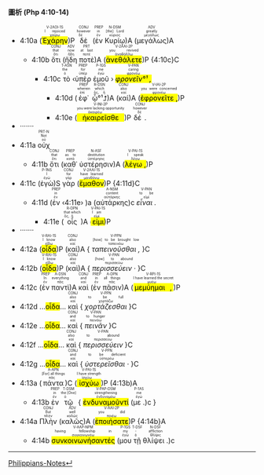 #### 圖析 (Php 4:10-14)

- 4:10a (<RUBY><ruby><ruby><mark class='verb'>Ἐχάρην</mark><rt>χαίρω</rt></ruby><rt>I rejoiced</rt></ruby><rt>V-2AOI-1S</rt></RUBY>)P <RUBY><ruby><ruby>δὲ<rt>δέ</rt></ruby><rt>however</rt></ruby><rt>CONJ</rt></RUBY> (<RUBY><ruby><ruby>ἐν<rt>ἐν</rt></ruby><rt>in</rt></ruby><rt>PREP</rt></RUBY> <RUBY><ruby><ruby>Κυρίῳ<rt>κύριος</rt></ruby><rt>[the] Lord</rt></ruby><rt>N-DSM</rt></RUBY>)A (<RUBY><ruby><ruby>μεγάλως<rt>μεγάλως</rt></ruby><rt>greatly</rt></ruby><rt>ADV</rt></RUBY>)A
	- 4:10b <RUBY><ruby><ruby>ὅτι<rt>ὅτι</rt></ruby><rt>that</rt></ruby><rt>CONJ</rt></RUBY> (<RUBY><ruby><ruby>ἤδη<rt>ἤδη</rt></ruby><rt>now</rt></ruby><rt>ADV</rt></RUBY> <RUBY><ruby><ruby>ποτὲ<rt>ποτέ</rt></ruby><rt>at last</rt></ruby><rt>PRT</rt></RUBY>)A (<RUBY><ruby><ruby><mark class='verb'>ἀνεθάλετε</mark><rt>ἀναθάλλω</rt></ruby><rt>you revived</rt></ruby><rt>V-2AAI-2P</rt></RUBY>)P {4:10c}C
		- 4:10c <RUBY><ruby><ruby>τὸ<rt>ὁ</rt></ruby><rt>the</rt></ruby><rt>T-ASN</rt></RUBY> ‹<RUBY><ruby><ruby>ὑπὲρ<rt>ὑπέρ</rt></ruby><rt>for</rt></ruby><rt>PREP</rt></RUBY> <RUBY><ruby><ruby>ἐμοῦ<rt>ἐγώ</rt></ruby><rt>me</rt></ruby><rt>P-1GS</rt></RUBY> › <RUBY><ruby><ruby><mark><em>φρονεῖν°¹ ,</em></mark><rt>φρονέω</rt></ruby><rt>caring</rt></ruby><rt>V-PAN</rt></RUBY>
			- 4:10d (<RUBY><ruby><ruby>ἐφ᾽<rt>ἐπί</rt></ruby><rt>wherein</rt></ruby><rt>PREP</rt></RUBY> <RUBY><ruby><ruby>ᾧ°¹⮥<rt>ὅς, ἥ</rt></ruby><rt>which</rt></ruby><rt>R-DSN</rt></RUBY>)A (<RUBY><ruby><ruby>καὶ<rt>καί</rt></ruby><rt>also</rt></ruby><rt>CONJ</rt></RUBY>)A (<RUBY><ruby><ruby><mark class='verb'>ἐφρονεῖτε ,</mark><rt>φρονέω</rt></ruby><rt>you were concerned</rt></ruby><rt>V-IAI-2P</rt></RUBY>)P 
			- 4:10e (<RUBY><ruby><ruby><mark class='verb'>ἠκαιρεῖσθε</mark><rt>ἀκαιρέω</rt></ruby><rt>you were lacking opportunity</rt></ruby><rt>V-INI-2P</rt></RUBY>)P <RUBY><ruby><ruby>δέ .<rt>δέ</rt></ruby><rt>however</rt></ruby><rt>CONJ</rt></RUBY> 
- ·······
- 4:11a <RUBY><ruby><ruby>οὐχ<rt>οὐ</rt></ruby><rt>Not</rt></ruby><rt>PRT-N</rt></RUBY> 
	- 4:11b <RUBY><ruby><ruby>ὅτι<rt>ὅτι</rt></ruby><rt>that</rt></ruby><rt>CONJ</rt></RUBY> (<RUBY><ruby><ruby>καθ᾽<rt>κατά</rt></ruby><rt>as to</rt></ruby><rt>PREP</rt></RUBY> <RUBY><ruby><ruby>ὑστέρησιν<rt>ὑστέρησις</rt></ruby><rt>destitution</rt></ruby><rt>N-ASF</rt></RUBY>)A (<RUBY><ruby><ruby><mark class='verb'>λέγω ,</mark><rt>λέγω</rt></ruby><rt>I speak</rt></ruby><rt>V-PAI-1S</rt></RUBY>)P 
- 4:11c (<RUBY><ruby><ruby>ἐγὼ<rt>ἐγώ</rt></ruby><rt>I</rt></ruby><rt>P-1NS</rt></RUBY>)S <RUBY><ruby><ruby>γὰρ<rt>γάρ</rt></ruby><rt>for</rt></ruby><rt>CONJ</rt></RUBY> (<RUBY><ruby><ruby><mark class='verb'>ἔμαθον</mark><rt>μανθάνω</rt></ruby><rt>have learned</rt></ruby><rt>V-2AAI-1S</rt></RUBY>)P {4:11d}C
	- 4:11d (<RUBY><ruby><ruby>ἐν<rt>ἐν</rt></ruby><rt>in</rt></ruby><rt>PREP</rt></RUBY> ‹4:11e› )a (<RUBY><ruby><ruby>αὐτάρκης<rt>αὐτάρκης</rt></ruby><rt>content</rt></ruby><rt>A-NSM</rt></RUBY>)c <RUBY><ruby><ruby><em>εἶναι .</em><rt>εἰμί</rt></ruby><rt>to be</rt></ruby><rt>V-PAN</rt></RUBY>
		- 4:11e (<RUBY><ruby><ruby>οἷς<rt>ὅς, ἥ</rt></ruby><rt>that which</rt></ruby><rt>R-DPN</rt></RUBY>)A (<RUBY><ruby><ruby><mark class='verb'>εἰμι</mark><rt>εἰμί</rt></ruby><rt>I am</rt></ruby><rt>V-PAI-1S</rt></RUBY>)P
- ·······
- 4:12a (<RUBY><ruby><ruby><mark class='verb'>οἶδα</mark><rt>εἴδω</rt></ruby><rt>I know</rt></ruby><rt>V-RAI-1S</rt></RUBY>)P (<RUBY><ruby><ruby>καὶ<rt>καί</rt></ruby><rt>also</rt></ruby><rt>CONJ</rt></RUBY>)A { <RUBY><ruby><ruby><em>ταπεινοῦσθαι ,</em><rt>ταπεινόω</rt></ruby><rt>[how] to be brought low</rt></ruby><rt>V-PPN</rt></RUBY> }C 
- 4:12b (<RUBY><ruby><ruby><mark class='verb'>οἶδα</mark><rt>εἴδω</rt></ruby><rt>I know</rt></ruby><rt>V-RAI-1S</rt></RUBY>)P (<RUBY><ruby><ruby>καὶ<rt>καί</rt></ruby><rt>also</rt></ruby><rt>CONJ</rt></RUBY>)A { <RUBY><ruby><ruby><em>περισσεύειν ·</em><rt>περισσεύω</rt></ruby><rt>[how] to abound</rt></ruby><rt>V-PAN</rt></RUBY> }C
- 4:12c (<RUBY><ruby><ruby>ἐν<rt>ἐν</rt></ruby><rt>In</rt></ruby><rt>PREP</rt></RUBY> <RUBY><ruby><ruby>παντὶ<rt>πᾶς</rt></ruby><rt>everything</rt></ruby><rt>A-DSN</rt></RUBY>)A <RUBY><ruby><ruby>καὶ<rt>καί</rt></ruby><rt>and</rt></ruby><rt>CONJ</rt></RUBY> (<RUBY><ruby><ruby>ἐν<rt>ἐν</rt></ruby><rt>in</rt></ruby><rt>PREP</rt></RUBY> <RUBY><ruby><ruby>πᾶσιν<rt>πᾶς</rt></ruby><rt>all things</rt></ruby><rt>A-DPN</rt></RUBY>)A (<RUBY><ruby><ruby><mark class='verb'>μεμύημαι ,</mark><rt>μυέω</rt></ruby><rt>I have learned the secret</rt></ruby><rt>V-RPI-1S</rt></RUBY>)P 
- 4:12d ...<mark class='verb'>οἶδα</mark>... <RUBY><ruby><ruby>καὶ<rt>καί</rt></ruby><rt>also</rt></ruby><rt>CONJ</rt></RUBY> { <RUBY><ruby><ruby><em>χορτάζεσθαι</em><rt>χορτάζω</rt></ruby><rt>to be full</rt></ruby><rt>V-PPN</rt></RUBY> }C
- 4:12e ...<mark class='verb'>οἶδα</mark>... <RUBY><ruby><ruby>καὶ<rt>καί</rt></ruby><rt>and</rt></ruby><rt>CONJ</rt></RUBY> { <RUBY><ruby><ruby><em>πεινᾶν</em><rt>πεινάω</rt></ruby><rt>to hunger</rt></ruby><rt>V-PAN</rt></RUBY> }C
- 4:12f ...<mark class='verb'>οἶδα</mark>... <RUBY><ruby><ruby>καὶ<rt>καί</rt></ruby><rt>also</rt></ruby><rt>CONJ</rt></RUBY> { <RUBY><ruby><ruby><em>περισσεύειν</em><rt>περισσεύω</rt></ruby><rt>to abound</rt></ruby><rt>V-PAN</rt></RUBY> }C
- 4:12g ...<mark class='verb'>οἶδα</mark>... <RUBY><ruby><ruby>καὶ<rt>καί</rt></ruby><rt>and</rt></ruby><rt>CONJ</rt></RUBY> { <RUBY><ruby><ruby><em>ὑστερεῖσθαι ·</em><rt>ὑστερέω</rt></ruby><rt>to be deficient</rt></ruby><rt>V-PPN</rt></RUBY> }C
- 4:13a (<RUBY><ruby><ruby>πάντα<rt>πᾶς</rt></ruby><rt>[For] all things</rt></ruby><rt>A-APN</rt></RUBY>)C (<RUBY><ruby><ruby><mark class='verb'>ἰσχύω</mark><rt>ἰσχύω</rt></ruby><rt>I have strength</rt></ruby><rt>V-PAI-1S</rt></RUBY>)P (4:13b)A
	- 4:13b <RUBY><ruby><ruby>ἐν<rt>ἐν</rt></ruby><rt>in</rt></ruby><rt>PREP</rt></RUBY> <RUBY><ruby><ruby>τῷ<rt>ὁ</rt></ruby><rt>the [One]</rt></ruby><rt>T-DSM</rt></RUBY> { <RUBY><ruby><ruby><mark class='ptc'>ἐνδυναμοῦντί</mark><rt>ἐνδυναμόω</rt></ruby><rt>strengthening</rt></ruby><rt>V-PAP-DSM</rt></RUBY> (<RUBY><ruby><ruby>με .<rt>ἐγώ</rt></ruby><rt>me</rt></ruby><rt>P-1AS</rt></RUBY>)c }
- 4:14a <RUBY><ruby><ruby>Πλὴν<rt>πλήν</rt></ruby><rt>But</rt></ruby><rt>CONJ</rt></RUBY> (<RUBY><ruby><ruby>καλῶς<rt>καλῶς</rt></ruby><rt>well</rt></ruby><rt>ADV</rt></RUBY>)A (<RUBY><ruby><ruby><mark class='verb'>ἐποιήσατε</mark><rt>ποιέω</rt></ruby><rt>you did</rt></ruby><rt>V-AAI-2P</rt></RUBY>)P {4:14b}A
	- 4:14b <RUBY><ruby><ruby><mark class='ptc'>συνκοινωνήσαντές</mark><rt>συγκοινωνέω</rt></ruby><rt>having fellowship in</rt></ruby><rt>V-AAP-NPM</rt></RUBY> (<RUBY><ruby><ruby>μου<rt>ἐγώ</rt></ruby><rt>my</rt></ruby><rt>P-1GS</rt></RUBY> <RUBY><ruby><ruby>τῇ<rt>ὁ</rt></ruby><rt>-</rt></ruby><rt>T-DSF</rt></RUBY> <RUBY><ruby><ruby>θλίψει .<rt>θλῖψις</rt></ruby><rt>affliction</rt></ruby><rt>N-DSF</rt></RUBY>)c


---
[Philippians-Notes↵](Philippians-Notes.md)